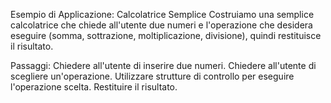 Esempio di Applicazione: Calcolatrice Semplice
Costruiamo una semplice calcolatrice che chiede all'utente due numeri e l'operazione che desidera eseguire (somma, sottrazione, moltiplicazione, divisione), quindi restituisce il risultato.

Passaggi:
Chiedere all'utente di inserire due numeri.
Chiedere all'utente di scegliere un'operazione.
Utilizzare strutture di controllo per eseguire l'operazione scelta.
Restituire il risultato.
